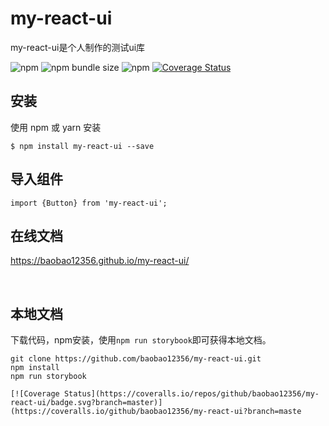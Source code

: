 # my-react-ui
my-react-ui是个人制作的测试ui库

![npm](https://img.shields.io/npm/v/my-react-ui)
![npm bundle size](https://img.shields.io/bundlephobia/min/my-react-ui)
![npm](https://img.shields.io/npm/dt/my-react-ui)
[![Coverage Status](https://coveralls.io/repos/github/baobao12356/my-react-ui/badge.svg?branch=master)](https://coveralls.io/github/baobao12356/my-react-ui?branch=master)


## 安装
使用 npm 或 yarn 安装

```
$ npm install my-react-ui --save
```

## 导入组件

```
import {Button} from 'my-react-ui';
```

## 在线文档

https://baobao12356.github.io/my-react-ui/

<br />

## 本地文档

下载代码，npm安装，使用`npm run storybook`即可获得本地文档。
```
git clone https://github.com/baobao12356/my-react-ui.git
npm install 
npm run storybook

[![Coverage Status](https://coveralls.io/repos/github/baobao12356/my-react-ui/badge.svg?branch=master)](https://coveralls.io/github/baobao12356/my-react-ui?branch=maste